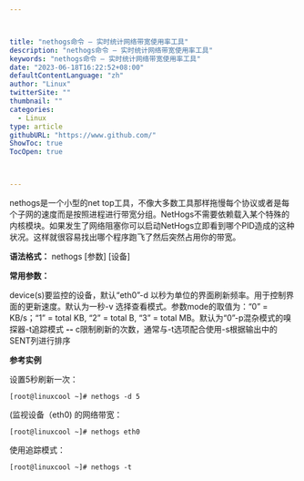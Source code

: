 ```yaml
---



title: "nethogs命令 – 实时统计网络带宽使用率工具"
description: "nethogs命令 – 实时统计网络带宽使用率工具"
keywords: "nethogs命令 – 实时统计网络带宽使用率工具"
date: "2023-06-18T16:22:52+08:00"
defaultContentLanguage: "zh"
author: "Linux"
twitterSite: ""
thumbnail: ""
categories:
  - Linux
type: article
githubURL: "https://www.github.com/"
ShowToc: true
TocOpen: true



---
```


nethogs是一个小型的net top工具，不像大多数工具那样拖慢每个协议或者是每个子网的速度而是按照进程进行带宽分组。NetHogs不需要依赖载入某个特殊的内核模块。如果发生了网络阻塞你可以启动NetHogs立即看到哪个PID造成的这种状况。这样就很容易找出哪个程序跑飞了然后突然占用你的带宽。

**语法格式：** nethogs [参数] [设备]

**常用参数：**

device(s)要监控的设备，默认“eth0”-d 以秒为单位的界面刷新频率。用于控制界面的更新速度。默认为一秒-v 选择查看模式。参数mode的取值为：“0” = KB/s；“1” = total KB, “2” = total B, “3” = total MB。默认为“0”-p混杂模式的嗅探器-t追踪模式 **--** c限制刷新的次数，通常与-t选项配合使用-s根据输出中的SENT列进行排序

**参考实例**

设置5秒刷新一次：

```
[root@linuxcool ~]# nethogs -d 5
```

(监视设备（eth0) 的网络带宽：

```
[root@linuxcool ~]# nethogs eth0
```

使用追踪模式：

```
[root@linuxcool ~]# nethogs -t
```